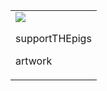 <!DOCTYPE html PUBLIC ">
<html>
	<head>
		<title>oinkenterprise</title>
		<meta http-equiv="Content-Type" content="text/html; charset=utf-8">
	    <meta http-equiv="Content-Style-Type" content="text/css">
	  	<meta name="Generator" content="Cocoa HTML Writer">
	  	<meta name="CocoaVersion" content="1404.47">
	  	<link href="stylesheet.css" type="text/css" rel="stylesheet"/>			
		<style type="text/css"></style>
	</head>
	<body>
		<table aling="center">
			<tr>
				<td>
					<div id="root_site">
						<div id="logo_background">
							<img size 25% 
							src="/Users/OinkEnterprise/Desktop/oinkenterprise:website/logo mittel schrift.jpg">	
						</div>
						<div class="button">
							<p>supportTHEpigs</p>
						</div>
					</div>
					<div class="button">
						<p>artwork</p>
					</div>
				</td>
			</tr>	
		</table>
	</body>
</html>
